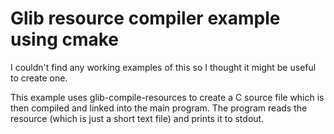 # Glib resource compiler example using cmake

I couldn't find any working examples of this so I thought it might be useful to
create one.

This example uses glib-compile-resources to create a C source file which is then
compiled and linked into the main program. The program reads the resource (which
is just a short text file) and prints it to stdout.